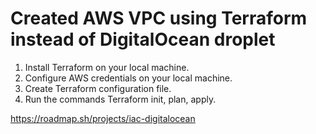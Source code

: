 # Created AWS VPC using Terraform instead of DigitalOcean droplet

1. Install Terraform on your local machine.
2. Configure AWS credentials on your local machine.
3. Create Terraform configuration file.
4. Run the commands Terraform init, plan, apply.

https://roadmap.sh/projects/iac-digitalocean
